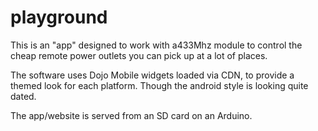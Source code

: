 # playground

This is an "app" designed to work with a433Mhz module to control the cheap remote power outlets you can pick up at a lot of places.

The software uses Dojo Mobile widgets loaded via CDN, to provide a themed look for each platform.  Though the android style is looking quite dated.

The app/website is served from an SD card on an Arduino.
